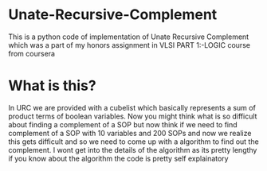 # Unate-Recursive-Complement
This is a python code of implementation of Unate Recursive Complement which was a part of my honors assignment in VLSI PART 1:-LOGIC course from coursera
# What is this?
In URC we are provided with a cubelist which basically represents a sum of product terms of boolean variables. Now you might think what is so difficult about finding a complement of a SOP but now think if we need to find complement of a SOP with 10 variables and 200 SOPs and now we realize this gets difficult and so we need to come up with a algorithm to find out the complement.
I wont get into the details of the algorithm as its pretty lengthy if you know about the algorithm the code is pretty self explainatory
